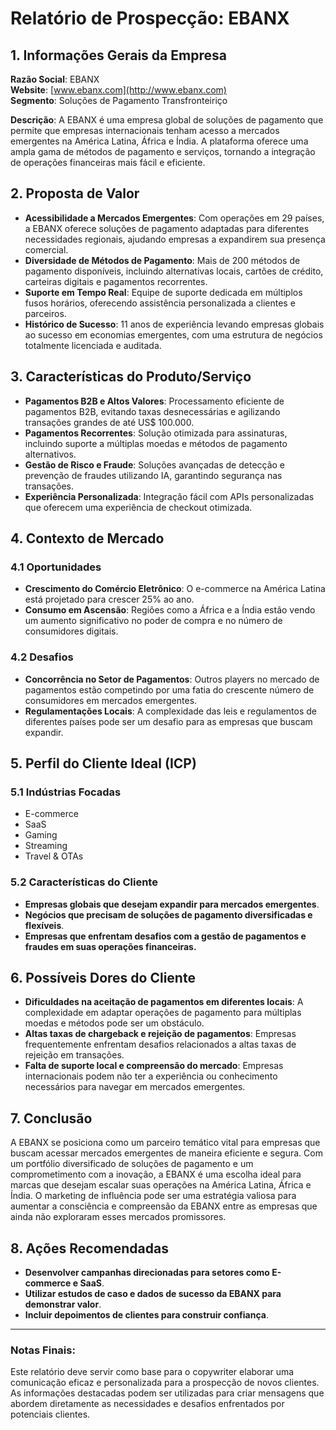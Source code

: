 # Relatório de Prospecção: EBANX

## 1. Informações Gerais da Empresa

**Razão Social**: EBANX  
**Website**: [www.ebanx.com](http://www.ebanx.com)  
**Segmento**: Soluções de Pagamento Transfronteiriço  

**Descrição**: A EBANX é uma empresa global de soluções de pagamento que permite que empresas internacionais tenham acesso a mercados emergentes na América Latina, África e Índia. A plataforma oferece uma ampla gama de métodos de pagamento e serviços, tornando a integração de operações financeiras mais fácil e eficiente.

## 2. Proposta de Valor

- **Acessibilidade a Mercados Emergentes**: Com operações em 29 países, a EBANX oferece soluções de pagamento adaptadas para diferentes necessidades regionais, ajudando empresas a expandirem sua presença comercial.
- **Diversidade de Métodos de Pagamento**: Mais de 200 métodos de pagamento disponíveis, incluindo alternativas locais, cartões de crédito, carteiras digitais e pagamentos recorrentes.
- **Suporte em Tempo Real**: Equipe de suporte dedicada em múltiplos fusos horários, oferecendo assistência personalizada a clientes e parceiros.
- **Histórico de Sucesso**: 11 anos de experiência levando empresas globais ao sucesso em economias emergentes, com uma estrutura de negócios totalmente licenciada e auditada.

## 3. Características do Produto/Serviço

- **Pagamentos B2B e Altos Valores**: Processamento eficiente de pagamentos B2B, evitando taxas desnecessárias e agilizando transações grandes de até US$ 100.000.
- **Pagamentos Recorrentes**: Solução otimizada para assinaturas, incluindo suporte a múltiplas moedas e métodos de pagamento alternativos.
- **Gestão de Risco e Fraude**: Soluções avançadas de detecção e prevenção de fraudes utilizando IA, garantindo segurança nas transações.
- **Experiência Personalizada**: Integração fácil com APIs personalizadas que oferecem uma experiência de checkout otimizada.

## 4. Contexto de Mercado

### 4.1 Oportunidades
- **Crescimento do Comércio Eletrônico**: O e-commerce na América Latina está projetado para crescer 25% ao ano.
- **Consumo em Ascensão**: Regiões como a África e a Índia estão vendo um aumento significativo no poder de compra e no número de consumidores digitais.

### 4.2 Desafios
- **Concorrência no Setor de Pagamentos**: Outros players no mercado de pagamentos estão competindo por uma fatia do crescente número de consumidores em mercados emergentes.
- **Regulamentações Locais**: A complexidade das leis e regulamentos de diferentes países pode ser um desafio para as empresas que buscam expandir.

## 5. Perfil do Cliente Ideal (ICP)

### 5.1 Indústrias Focadas
- E-commerce
- SaaS
- Gaming
- Streaming
- Travel & OTAs

### 5.2 Características do Cliente
- **Empresas globais que desejam expandir para mercados emergentes**.
- **Negócios que precisam de soluções de pagamento diversificadas e flexíveis**.
- **Empresas que enfrentam desafios com a gestão de pagamentos e fraudes em suas operações financeiras.**

## 6. Possíveis Dores do Cliente

- **Dificuldades na aceitação de pagamentos em diferentes locais**: A complexidade em adaptar operações de pagamento para múltiplas moedas e métodos pode ser um obstáculo.
- **Altas taxas de chargeback e rejeição de pagamentos**: Empresas frequentemente enfrentam desafios relacionados a altas taxas de rejeição em transações.
- **Falta de suporte local e compreensão do mercado**: Empresas internacionais podem não ter a experiência ou conhecimento necessários para navegar em mercados emergentes.

## 7. Conclusão

A EBANX se posiciona como um parceiro temático vital para empresas que buscam acessar mercados emergentes de maneira eficiente e segura. Com um portfólio diversificado de soluções de pagamento e um comprometimento com a inovação, a EBANX é uma escolha ideal para marcas que desejam escalar suas operações na América Latina, África e Índia. O marketing de influência pode ser uma estratégia valiosa para aumentar a consciência e compreensão da EBANX entre as empresas que ainda não exploraram esses mercados promissores.

## 8. Ações Recomendadas

- **Desenvolver campanhas direcionadas para setores como E-commerce e SaaS**.
- **Utilizar estudos de caso e dados de sucesso da EBANX para demonstrar valor**.
- **Incluir depoimentos de clientes para construir confiança**.

---

### Notas Finais:
Este relatório deve servir como base para o copywriter elaborar uma comunicação eficaz e personalizada para a prospecção de novos clientes. As informações destacadas podem ser utilizadas para criar mensagens que abordem diretamente as necessidades e desafios enfrentados por potenciais clientes.